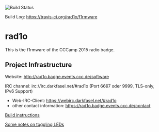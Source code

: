 ![Build Status](https://travis-ci.org/rad1o/f1rmware.svg)

Build Log: https://travis-ci.org/rad1o/f1rmware

# rad1o

This is the f1rmware of the CCCamp 2015 radio badge.

## Project Infrastructure
Website: http://rad1o.badge.events.ccc.de/software

IRC channel: irc://irc.darkfasel.net/#rad1o (Port 6697 oder 9999, TLS-only, IPv6 Support)
 * Web-IRC-Client: https://webirc.darkfasel.net/#rad1o
 * other contact information:  https://rad1o.badge.events.ccc.de/contact


[Build instructions](doc/build.md)

[Some notes on toggling LEDs](doc/debugging.md)
